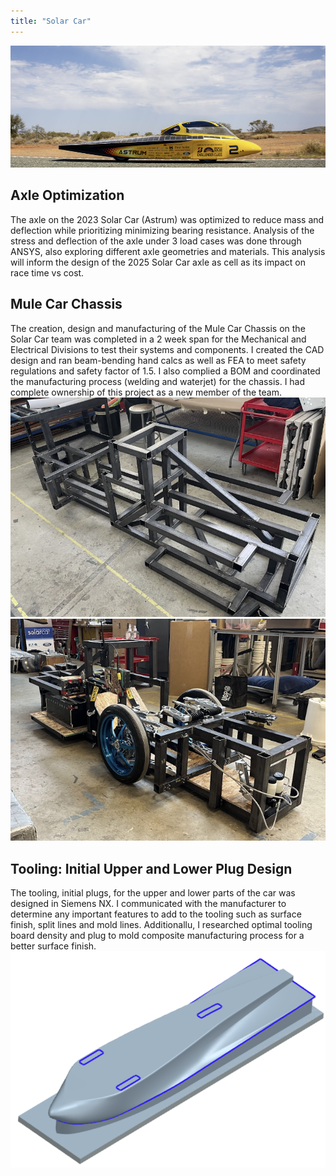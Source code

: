 ```yaml
---
title: "Solar Car"
---
```

![Solar Car](https://github.com/erinmyoo/erinmyoo.github.io/blob/master/portfolio-images/Solar%20Car.png)

## Axle Optimization
The axle on the 2023 Solar Car (Astrum) was optimized to reduce mass and deflection while prioritizing minimizing bearing resistance. Analysis of the stress and deflection of the axle under 3 load cases was done through ANSYS, also exploring different axle geometries and materials. This analysis will inform the design of the 2025 Solar Car axle as cell as its impact on race time vs cost.

## Mule Car Chassis
The creation, design and manufacturing of the Mule Car Chassis on the Solar Car team was completed in a 2 week span for the Mechanical and Electrical Divisions to test their systems and components. I created the CAD design and ran beam-bending hand calcs as well as FEA to meet safety regulations and safety factor of 1.5. I also complied a BOM and coordinated the manufacturing process (welding and waterjet) for the chassis. I had complete ownership of this project as a new member of the team.
![Mule Car Chassis Steel Frame](https://github.com/erinmyoo/erinmyoo.github.io/blob/master/portfolio-images/Mule%20Car%20Chassis%20Steel%20Frame.png) ![Assembled Mule Car](https://github.com/erinmyoo/erinmyoo.github.io/blob/master/portfolio-images/Assembled%20Mule%20Car.png)

## Tooling: Initial Upper and Lower Plug Design 
The tooling, initial plugs, for the upper and lower parts of the car was designed in Siemens NX. I communicated with the manufacturer to determine any important features to add to the tooling such as surface finish, split lines and mold lines. Additionallu, I researched optimal tooling board density and plug to mold composite manufacturing process for a better surface finish.
![Initial Lower Plug Isometric View](https://github.com/erinmyoo/erinmyoo.github.io/blob/master/portfolio-images/Initial%20Lower%20Plug%20Isometric%20View.png)

